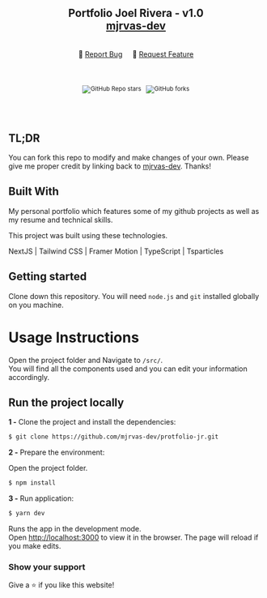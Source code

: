 <h2 align="center">
  Portfolio Joel Rivera - v1.0<br/>
  <a href="https://github.com/mjrvas-dev" target="_blank">mjrvas-dev</a>
</h2>

<br/>

<div align="center">
    🔹 
  <a href="https://github.com/mjrvas-dev/portfolio-jr/issues">Report Bug</a> &nbsp; &nbsp;
    🔹
  <a href="https://github.com/mjrvas-dev/portfolio-jr/issues">Request Feature</a>
</div>

<div align="center">
  <sup>
    <br />
    <br />
    <br />
  
![GitHub Repo stars](https://img.shields.io/github/stars/mjrvas-dev/portfolio-jr?color=red&logo=github&style=for-the-badge) &nbsp;
  ![GitHub forks](https://img.shields.io/github/forks/mjrvas-dev/portfolio-jr?color=red&logo=github&style=for-the-badge)<em></em>

  </sup>
  <br />
  <br />
</div>




## TL;DR

You can fork this repo to modify and make changes of your own. Please give me proper credit by linking back to [mjrvas-dev](https://github.com/mjrvas-dev/Portfolio-jr). Thanks!

## Built With

My personal portfolio which features some of my github projects as well as my resume and technical skills.<br/>

This project was built using these technologies.

NextJS | Tailwind CSS | Framer Motion | TypeScript | Tsparticles

## Getting started

Clone down this repository. You will need `node.js` and `git` installed globally on you machine.

# Usage Instructions

Open the project folder and Navigate to `/src/`. <br/>
You will find all the components used and you can edit your information accordingly.

## Run the project locally

**1 -** Clone the project and install the dependencies:

```sh
$ git clone https://github.com/mjrvas-dev/protfolio-jr.git
```
**2 -** Prepare the environment:

Open the project folder.
```sh
$ npm install
```
**3 -** Run application:

```sh
$ yarn dev
```

Runs the app in the development mode.\
Open [http://localhost:3000](http://localhost:3000) to view it in the browser.
The page will reload if you make edits.

### Show your support

Give a ⭐ if you like this website!
